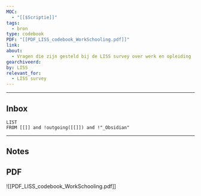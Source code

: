 ```yaml
---
MOC:
  - "[[$Scriptie]]"
tags:
  - bron
type: codebook
PDF: "[[PDF_LISS_codebook_WorkSchooling.pdf]]"
link:
about:
  - Vragen die zijn gesteld bij de LISS survey over werk en opleiding
gearchiveerd:
by: LISS
relevant_for:
  - LISS survey
---
```

---
## Inbox
```dataview
LIST
FROM [[]] and !outgoing([[]]) and !"_Obsidian"
```
---
## Notes


## PDF
![[PDF_LISS_codebook_WorkSchooling.pdf]]